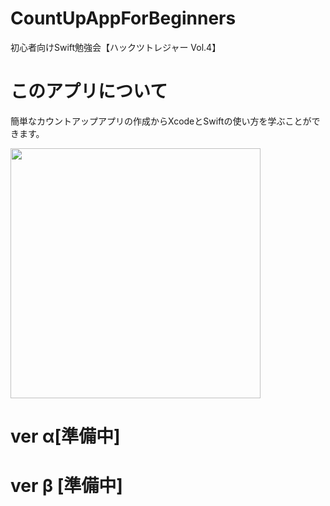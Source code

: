 # CountUpAppForBeginners
初心者向けSwift勉強会【ハックツトレジャー Vol.4】

# このアプリについて

簡単なカウントアップアプリの作成からXcodeとSwiftの使い方を学ぶことができます。

<img src= "https://user-images.githubusercontent.com/35694946/89296918-08db7b80-d69e-11ea-9760-2fc0b0e73bfd.gif" width="400">


# ver α[準備中]



# ver β [準備中]
